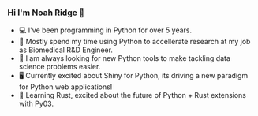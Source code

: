 ### Hi I'm Noah Ridge 👋

- 💻 I've been programming in Python for over 5 years.
- 🏥 Mostly spend my time using Python to accellerate research at my job as Biomedical R&D Engineer.
- 🔧 I am always looking for new Python tools to make tackling data science problems easier.
- 🖥️ Currently excited about Shiny for Python, its driving a new paradigm for Python web applications!
- 🦀 Learning Rust, excited about the future of Python + Rust extensions with Py03.

  

<!--
**noahridge/noahridge** is a ✨ _special_ ✨ repository because its `README.md` (this file) appears on your GitHub profile.

Here are some ideas to get you started:

- 🔭 I’m currently working on ...
- 🌱 I’m currently learning ...
- 👯 I’m looking to collaborate on ...
- 🤔 I’m looking for help with ...
- 💬 Ask me about ...
- 📫 How to reach me: ...
- 😄 Pronouns: ...
- ⚡ Fun fact: ...
-->
